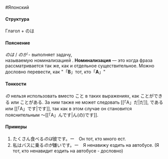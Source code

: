 #Японский 
#### Структура
Глагол + のは
#### Пояснение
*のは* / *のが* - выполняет задачу, называемую номинализацией . **Номинализация** — это когда фраза рассматривается так же, как и отдельное существительное.
Можно дословно перевести, как "「**B**」тот, кто「**A**」"

#### Тонкости
*の* нельзя использовать вместо こと в таких выражениях, как ことができる или ことがある. 
За ним также не может следовать [[「A」だ|だ]], である или [[「A」です|です]], так как в этом случае он становится пояснительным ～[[「A」んです|ん(の)です]].


#### Примеры
1. たくさん食べる*のは*彼です。ー　Он тот, кто много ест.
2. 私はバスに乗る*のが*嫌いです。ー　Я ненавижу ездить на автобусе. (Я тот, кто ненавидит ездить на автобусе - дословно)